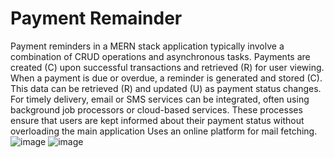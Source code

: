 # Payment Remainder
Payment reminders in a MERN stack application typically involve a combination of CRUD operations and asynchronous tasks. 
Payments are created (C) upon successful transactions and retrieved (R) for user viewing. When a payment is due or overdue, a reminder is generated and stored (C). This data can be retrieved (R) and updated (U) as payment status changes. 
For timely delivery, email or SMS services can be integrated, often using background job processors or cloud-based services. These processes ensure that users are kept informed about their payment status without overloading the main application
Uses an online platform for mail fetching.
![image](https://github.com/user-attachments/assets/331c22b2-b887-4ad5-90ef-68fc6c0cdda3)
![image](https://github.com/user-attachments/assets/8cf457b4-a0f8-417a-9d1d-9ab2ab40c667)

